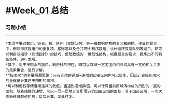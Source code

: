 #Week_01 总结
===============
### 习题小结
---------------
    *本周主要对数组、链表、栈、队列（双端队列）等一维数据结构的复习和刷题。作业的题目中，删除排序数组中的重复项、移除零以及合并两个有序数组、设计循环双端队列等题目，都可以利用双指针（快慢指针）的技巧，借助数组的一维线性结构，根据题目的要求，提炼出不同判断条件，进行求解。
    *其中，对于接雨水的题目，利用栈的特性，即可以存储一定范围内相邻间具有一定的相关关系的元素集合，进行求解。
    *“接雨水”的主要解题思路：只有连续的递减+递增的凹形区间内可以盛水，因此计算接到雨水的量就是计算若干凹形的面积。
    *可以利用栈存储连续递减的数值，当遇到递增数值，可以计算当前区域所构成的凹形的一层的面积，随着线性的递增，可以一层一层地计算所展开的凹形区域的面积；若干凹形区域，一次次刷新递减数值的栈，层层计算，如此往复。
